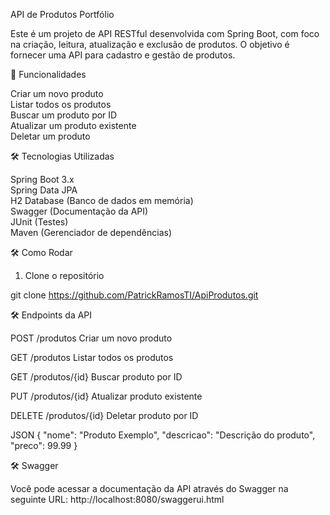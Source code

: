  API de Produtos  Portfólio

Este é um projeto de API RESTful desenvolvida com Spring Boot, com foco na criação, leitura, atualização e exclusão de produtos. O objetivo é fornecer uma API para cadastro e gestão de produtos.

 🚀 Funcionalidades

   Criar um novo produto  
   Listar todos os produtos  
   Buscar um produto por ID  
   Atualizar um produto existente  
   Deletar um produto  

 🛠 Tecnologias Utilizadas

   Spring Boot 3.x  
   Spring Data JPA  
   H2 Database (Banco de dados em memória)  
   Swagger (Documentação da API)  
   JUnit (Testes)  
   Maven (Gerenciador de dependências)  

 🛠 Como Rodar

 1. Clone o repositório

git clone https://github.com/PatrickRamosTI/ApiProdutos.git

 🛠 Endpoints da API

POST /produtos  Criar um novo produto

GET /produtos  Listar todos os produtos

GET /produtos/{id}  Buscar produto por ID

PUT /produtos/{id}  Atualizar produto existente

DELETE /produtos/{id}  Deletar produto por ID

JSON
{
  "nome": "Produto Exemplo",
  "descricao": "Descrição do produto",
  "preco": 99.99
}

🛠 Swagger

Você pode acessar a documentação da API através do Swagger na seguinte URL:
http://localhost:8080/swaggerui.html
